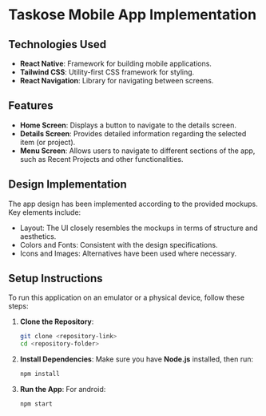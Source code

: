 # Taskose Mobile App Implementation

## Technologies Used
- **React Native**: Framework for building mobile applications.
- **Tailwind CSS**: Utility-first CSS framework for styling.
- **React Navigation**: Library for navigating between screens.

## Features
- **Home Screen**: Displays a button to navigate to the details screen.
- **Details Screen**: Provides detailed information regarding the selected item (or project).
- **Menu Screen**: Allows users to navigate to different sections of the app, such as Recent Projects and other functionalities.

## Design Implementation
The app design has been implemented according to the provided mockups. Key elements include:
- Layout: The UI closely resembles the mockups in terms of structure and aesthetics.
- Colors and Fonts: Consistent with the design specifications.
- Icons and Images: Alternatives have been used where necessary.

## Setup Instructions
To run this application on an emulator or a physical device, follow these steps:

1. **Clone the Repository**:
   ```bash
   git clone <repository-link>
   cd <repository-folder>

2. **Install Dependencies**: Make sure you have **Node.js** installed, then run:
   ```bash
   npm install

3. **Run the App**:
    For android:
   ```bash
   npm start
